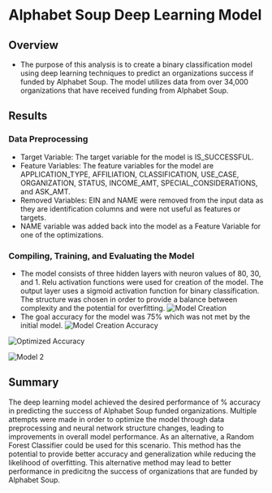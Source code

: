 # Alphabet Soup Deep Learning Model

## Overview
- The purpose of this analysis is to create a binary classification model using deep learning techniques to predict an organizations success if funded by Alphabet Soup. The model utilizes data from over 34,000 organizations that have received funding from Alphabet Soup.

## Results
  ### Data Preprocessing
  - Target Variable: The target variable for the model is IS_SUCCESSFUL.
  - Feature Variables: The feature variables for the model are APPLICATION_TYPE, AFFILIATION, CLASSIFICATION, USE_CASE, ORGANIZATION, STATUS, INCOME_AMT, SPECIAL_CONSIDERATIONS, and ASK_AMT.
  - Removed Variables: EIN and NAME were removed from the input data as they are identification columns and were not useful as features or targets.
  - NAME variable was added back into the model as a Feature Variable for one of the optimizations.

  ### Compiling, Training, and Evaluating the Model
  - The model consists of three hidden layers with neuron values of 80, 30, and 1. Relu activation functions were used for creation of the model. The output layer uses a sigmoid activation function for binary classification. The structure was chosen in order to provide a balance between complexity and the potential for overfitting. 
![Model Creation](https://github.com/robert-yaggi/deep-learning-challenge/assets/153320218/c4c064fe-d7a9-439e-af6d-d1b421e4f170)
  - The goal accuracy for the model was 75% which was not met by the initial model. 
![Model Creation Accuracy](https://github.com/robert-yaggi/deep-learning-challenge/assets/153320218/46b3fdbb-0487-4ae4-b91e-5c6c4d31d96c)





![Optimized Accuracy](https://github.com/robert-yaggi/deep-learning-challenge/assets/153320218/762c59a9-5365-45e7-b1a9-d2c894dd7c40)

![Model 2](https://github.com/robert-yaggi/deep-learning-challenge/assets/153320218/79edc62d-8a81-41a0-a8a4-330eed932cac)



## Summary
The deep learning model achieved the desired performance of % accuracy in predicting the success of Alphabet Soup funded organizations. Multiple attempts were made in order to optimize the model through data preprocessing and neural network structure changes, leading to improvements in overall model performance. As an alternative, a Random Forest Classifier could be used for this scenario. This method has the potential to provide better accuracy and generalization while reducing the likelihood of overfitting. This alternative method may lead to better performance in predicitng the success of organizations that are funded by Alphabet Soup. 
    
